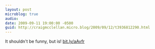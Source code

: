 ```yaml
---
layout: post
microblog: true
audio: 
date: 2009-09-11 19:00:00 -0500
guid: http://craigmcclellan.micro.blog/2009/09/12/t3936812290.html
---
```

It shouldn't be funny, but is! [bit.ly/aAvfr](http://bit.ly/aAvfr)
